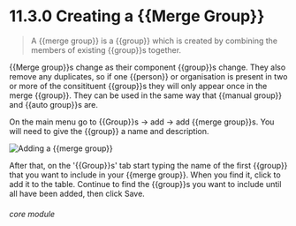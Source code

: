 # 11.3.0    Creating a {{Merge Group}}

> A {{merge group}} is a {{group}} which is created by combining the members of existing {{group}}s together. 

{{Merge group}}s change as their component {{group}}s change.  They also remove any duplicates, so if one {{person}} or organisation is present in two or more of the consitituent {{group}}s they will only appear once in the merge {{group}}. They can be used in the same way that {{manual group}} and {{auto group}}s are.

On the main menu go to {{Group}}s -> add -> add {{merge group}}s. You will need to give the {{group}} a name and description. 

![Adding a {{merge group}}](183a.png)

After that, on the '{{Group}}s' tab start typing the name of the first {{group}} that you want to include in your {{merge group}}.  When you find it, click to add it to the table. Continue to find the {{group}}s you want to include until all have been added, then click Save. 


###### core module

